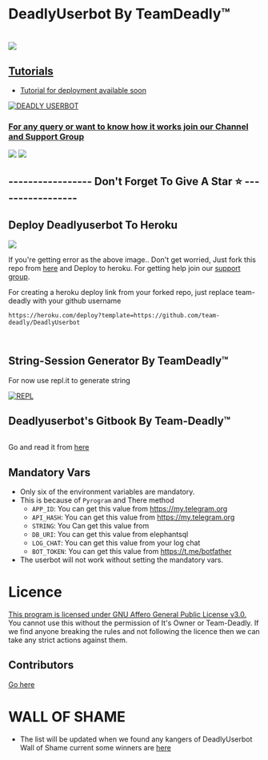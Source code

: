 # DeadlyUserbot By TeamDeadly™

# <p align="left"><a href="https://github.com/Team-Deadly/DeadlyUserbot"><img src="https://github-readme-stats.vercel.app/api/pin?username=Team-Deadly&show_icons=true&theme=dark&hide_border=true&repo=DeadlyUserbot"></a></p><p align="centre"><a href="https://t.me/deadlyUserbot">


## Tutorials
- Tutorial for deployment available soon


<img src="https://te.legra.ph/file/5794f1af1795c981cb2b6.jpg" alt="DEADLY USERBOT">


### For any query or want to know how it works join our Channel and Support Group 

<a href="https://t.me/TheBotUpdates"><img src="https://img.shields.io/badge/Join-Telegram%20Channel-red.svg?logo=Telegram"></a>
<a href="https://t.me/TheDeadlyBots"><img src="https://img.shields.io/badge/Join-Telegram%20Group-blue.svg?logo=telegram"></a>

## ----------------- Don't Forget To Give A Star ⭐ -----------------

## Deploy Deadlyuserbot To Heroku

<img src="https://telegra.ph/file/f9f72d6a0ed19fac35323.jpg">

If you're getting error as the above image.. Don't get worried, Just fork this repo from [here](https://github.com/Team-Deadly/DeadlyUserbot/fork) and Deploy to heroku. For getting help join our [support group](https://t.me/TheDeadlyBots).

For creating a heroku deploy link from your forked repo, just replace team-deadly with your github username
  
```
https://heroku.com/deploy?template=https://github.com/team-deadly/DeadlyUserbot



```


##  String-Session Generator By TeamDeadly™

For now use repl.it to generate string 

[![REPL](https://repl.it/badge/github/spandey112/SensibleUserbot)](https://replit.com/@Elric-xD/DeadlyUserbot?v=1)

## Deadlyuserbot's Gitbook By Team-Deadly™

<img src="https://telegra.ph/file/16df41fe13ab10d5b7b1b.png" alt="">

Go and read it from [here](https://Team-Deadly.gitbook.io/DeadlyUserbot/)


## Mandatory Vars

- Only six of the environment variables are mandatory.
- This is because of `Pyrogram` and There method
  - `APP_ID`: You can get this value from https://my.telegram.org
  - `API_HASH`: You can get this value from https://my.telegram.org
  - `STRING`: You Can get this value from 
  - `DB_URI`: You can get this value from elephantsql
  - `LOG_CHAT`: You can get this value from your log chat
  - `BOT_TOKEN`: You can get this value from https://t.me/botfather
- The userbot will not work without setting the mandatory vars.

# Licence

 [This program is licensed under GNU Affero General Public License v3.0.](https://github.com/Team-Deadly/DeadlyUserbot/blob/main/LICENSE)
You cannot use this without the permission of It's Owner or Team-Deadly. If we find anyone breaking the rules and not following the licence then we can take any strict actions against them.

## Contributors
[Go here](https://github.com/Team-Deadly/DeadlyUserbot/graphs/contributors)
# WALL OF SHAME
- The list will be updated when we found any kangers of DeadlyUserbot 
Wall of Shame current some winners are [here](https://t.me/DeadlyUserbot)
